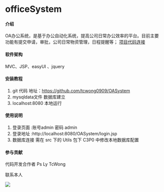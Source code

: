# officeSystem

#### 介绍
OA办公系统，是基于办公自动化系统，提高公司日常办公效率的平台。目前主要功能有提交申请，审批，公司日常物资管理，日程提醒等；
[项目代码连接](https://github.com/tcwong0909/OASystem)

#### 软件架构
MVC、JSP、easyUI 、jquery 


#### 安装教程

1. git 代码 地址：https://github.com/tcwong0909/OASystem
2. mysqldata文件 数据库建立
3. localhost:8080 本地运行

#### 使用说明

1. 登录页面 :账号admin 密码 admin
2. 登录地址  :http://localhost:8080/OASystem/login.jsp
3. 数据库连接 需在 src 下的 Utils 包下 C3P0 中修改本地数据库配置

#### 参与贡献
代码开发合作者 Ps Ly TcWong


联系本人

![](https://oscimg.oschina.net/oscnet/96f4b52b5cb73e28aea7856806216a2424b.jpg)
